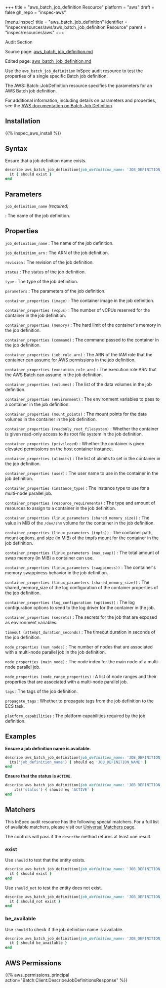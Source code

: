 +++
title = "aws_batch_job_definition Resource"
platform = "aws"
draft = false
gh_repo = "inspec-aws"

[menu.inspec]
title = "aws_batch_job_definition"
identifier = "inspec/resources/aws/aws_batch_job_definition Resource"
parent = "inspec/resources/aws"
+++

<div class="admonition-note">
<p class="admonition-note-title">Audit Section</p>
<div class="admonition-note-text">
<p>Source page: <a href="https://github.com/inspec/inspec-aws/blob/main/docs/resources/aws_batch_job_definition.md">aws_batch_job_definition.md</a></p>
<p>Edited page: <a href="https://github.com/ianmadd/inspec-aws/blob/im/hugo/docs-chef-io/content/inspec/resources/aws_batch_job_definition.md">aws_batch_job_definition.md</a></p>
</div>
</div>



Use the `aws_batch_job_definition` InSpec audit resource to test the properties of a single specific Batch job definition.

The AWS::Batch::JobDefinition resource specifies the parameters for an AWS Batch job definition.

For additional information, including details on parameters and properties, see the [AWS documentation on Batch Job Definition](https://docs.aws.amazon.com/AWSCloudFormation/latest/UserGuide/aws-resource-batch-jobdefinition.html).

## Installation

{{% inspec_aws_install %}}

## Syntax

Ensure that a job definition name exists.

```ruby
describe aws_batch_job_definition(job_definition_name: 'JOB_DEFINITION_NAME') do
  it { should exist }
end
```

## Parameters

`job_definition_name` _(required)_

: The name of the job definition.

## Properties

`job_definition_name`
: The name of the job definition.

`job_definition_arn`
: The ARN of the job definition.

`revision`
: The revision of the job definition.

`status`
: The status of the job definition.

`type`
: The type of the job definition.

`parameters`
: The parameters of the job definition.

`container_properties (image)`
: The container image in the job definition.

`container_properties (vcpus)`
: The number of vCPUs reserved for the container in the job definition.

`container_properties (memory)`
: The hard limit of the container's memory in the job definition.

`container_properties (command)`
: The command passed to the container in the job definition.

`container_properties (job_role_arn)`
: The ARN of the IAM role that the container can assume for AWS permissions in the job definition.

`container_properties (execution_role_arn)`
: The execution role ARN that the AWS Batch can assume in the job definition.

`container_properties (volumes)`
: The list of the data volumes in the job definition.

`container_properties (environment)`
: The environment variables to pass to a container in the job definition.

`container_properties (mount_points)`
: The mount points for the data volumes in the container in the job definition.

`container_properties (readonly_root_filesystem)`
: Whether the container is given read-only access to its root file system in the job definition.

`container_properties (privileged)`
: Whether the container is given elevated permissions on the host container instance.

`container_properties (ulimits)`
: The list of ulimits to set in the container in the job definition.

`container_properties (user)`
: The user name to use in the container in the job definition.

`container_properties (instance_type)`
: The instance type to use for a multi-node parallel job.

`container_properties (resource_requirements)`
: The type and amount of resources to assign to a container in the job definition.

`container_properties (linux_parameters (shared_memory_size))`
: The value in MiB of the `/dev/shm` volume for the container in the job definition.

`container_properties (linux_parameters (tmpfs))`
: The container path, mount options, and size (in MiB) of the tmpfs mount for the container in the job definition.

`container_properties (linux_parameters (max_swap))`
: The total amount of swap memory (in MiB) a container can use.

`container_properties (linux_parameters (swappiness))`
: The container's memory swappiness behavior in the job definition.

`container_properties (linux_parameters (shared_memory_size))`
: The shared_memory_size of the log configuration of the container properties of the job definition.

`container_properties (log_configuration (options))`
: The log configuration options to send to the log driver for the container in the job.

`container_properties (secrets)`
: The secrets for the job that are exposed as environment variables.

`timeout (attempt_duration_seconds)`
: The timeout duration in seconds of the job definition.

`node_properties (num_nodes)`
: The number of nodes that are associated with a multi-node parallel job in the job definition.

`node_properties (main_node)`
: The node index for the main node of a multi-node parallel job.

`node_properties (node_range_properties)`
: A list of node ranges and their properties that are associated with a multi-node parallel job.

`tags`
: The tags of the job definition.

`propagate_tags`
: Whether to propagate tags from the job definition to the ECS task.

`platform_capabilities`
: The platform capabilities required by the job definition.

## Examples

**Ensure a job definition name is available.**

```ruby
describe aws_batch_job_definition(job_definition_name: 'JOB_DEFINITION_NAME') do
  its('job_definition_name') { should eq 'JOB_DEFINITION_NAME' }
end
```

**Ensure that the status is `ACTIVE`.**

```ruby
describe aws_batch_job_definition(job_definition_name: 'JOB_DEFINITION_NAME') do
    its('status') { should eq 'ACTIVE' }
end
```

## Matchers

This InSpec audit resource has the following special matchers. For a full list of available matchers, please visit our [Universal Matchers page](https://www.inspec.io/docs/reference/matchers/).

The controls will pass if the `describe` method returns at least one result.

### exist

Use `should` to test that the entity exists.

```ruby
describe aws_batch_job_definition(job_definition_name: 'JOB_DEFINITION_NAME') do
  it { should exist }
end
```

Use `should_not` to test the entity does not exist.

```ruby
describe aws_batch_job_definition(job_definition_name: 'JOB_DEFINITION_NAME') do
  it { should_not exist }
end
```

### be_available

Use `should` to check if the job definition name is available.

```ruby
describe aws_batch_job_definition(job_definition_name: 'JOB_DEFINITION_NAME') do
  it { should be_available }
end
```

## AWS Permissions

{{% aws_permissions_principal action="Batch:Client:DescribeJobDefinitionsResponse" %}}
